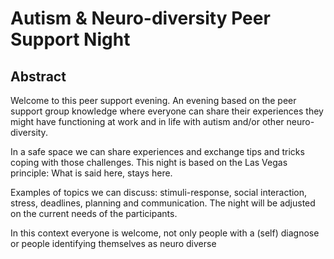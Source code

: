 # Autism & Neuro-diversity Peer Support Night

## Abstract

Welcome to this peer support evening. An evening based on the peer support group knowledge where everyone can share their experiences they might have functioning at work and in life with autism and/or other neuro-diversity.

In a safe space we can share experiences and exchange tips and tricks coping with those challenges. This night is based on the Las Vegas principle: What is said here, stays here.

Examples of topics we can discuss: stimuli-response, social interaction, stress, deadlines, planning and communication. The night will be adjusted on the current needs of the participants.

In this context everyone is welcome, not only people with a (self) diagnose or people identifying themselves as neuro diverse
